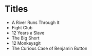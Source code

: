 # Titles

* A River Runs Through It
* Fight Club
* 12 Years a Slave
* The Big Short
* 12 Monkeysgit
* The Curious Case of Benjamin Button